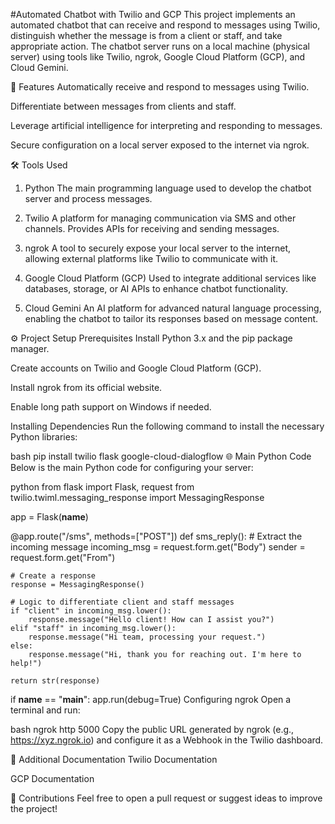 #Automated Chatbot with Twilio and GCP
This project implements an automated chatbot that can receive and respond to messages using Twilio, distinguish whether the message is from a client or staff, and take appropriate action. The chatbot server runs on a local machine (physical server) using tools like Twilio, ngrok, Google Cloud Platform (GCP), and Cloud Gemini.

🚀 Features
Automatically receive and respond to messages using Twilio.

Differentiate between messages from clients and staff.

Leverage artificial intelligence for interpreting and responding to messages.

Secure configuration on a local server exposed to the internet via ngrok.

🛠️ Tools Used
1. Python
The main programming language used to develop the chatbot server and process messages.

2. Twilio
A platform for managing communication via SMS and other channels. Provides APIs for receiving and sending messages.

3. ngrok
A tool to securely expose your local server to the internet, allowing external platforms like Twilio to communicate with it.

4. Google Cloud Platform (GCP)
Used to integrate additional services like databases, storage, or AI APIs to enhance chatbot functionality.

5. Cloud Gemini
An AI platform for advanced natural language processing, enabling the chatbot to tailor its responses based on message content.

⚙️ Project Setup
Prerequisites
Install Python 3.x and the pip package manager.

Create accounts on Twilio and Google Cloud Platform (GCP).

Install ngrok from its official website.

Enable long path support on Windows if needed.

Installing Dependencies
Run the following command to install the necessary Python libraries:

bash
pip install twilio flask google-cloud-dialogflow
🌐 Main Python Code
Below is the main Python code for configuring your server:

python
from flask import Flask, request
from twilio.twiml.messaging_response import MessagingResponse

app = Flask(__name__)

@app.route("/sms", methods=["POST"])
def sms_reply():
    # Extract the incoming message
    incoming_msg = request.form.get("Body")
    sender = request.form.get("From")
    
    # Create a response
    response = MessagingResponse()
    
    # Logic to differentiate client and staff messages
    if "client" in incoming_msg.lower():
        response.message("Hello client! How can I assist you?")
    elif "staff" in incoming_msg.lower():
        response.message("Hi team, processing your request.")
    else:
        response.message("Hi, thank you for reaching out. I'm here to help!")

    return str(response)

if __name__ == "__main__":
    app.run(debug=True)
Configuring ngrok
Open a terminal and run:

bash
ngrok http 5000
Copy the public URL generated by ngrok (e.g., https://xyz.ngrok.io) and configure it as a Webhook in the Twilio dashboard.

📖 Additional Documentation
Twilio Documentation

GCP Documentation

👥 Contributions
Feel free to open a pull request or suggest ideas to improve the project!
